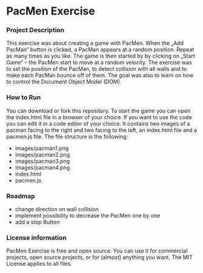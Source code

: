# PacMen Exercise

### Project Description

This exercise was about creating a game with PacMen. When the „Add PacMan“  button is clicked, a PacMan appears at a random position. Repeat as many times as you like. The game is then started by by clicking on „Start Game“ – the PacMen start to move at a random velocity. 
The exercise was to set the position of the PacMan, to detect collision with all walls and to make each PacMan bounce off of them. The goal was also to learn on how to control the Document Object Model (DOM).


### How to Run

You can download or fork this repository. To start the game you can open the index.html file in a browser of your choice. If you want to use the code you can edit it in a code editor of your choice. 
It contains two images of a pacman facing to the right and two facing to the left, an index.html file and a pacmen.js file. 
The file structure is the following: 
- images/pacman1.png
- images/pacman2.png
- images/pacman3.png
- images/pacman4.png
- index.html
- pacmen.js


### Roadmap
- change direction on wall collision
- implement possibility to decrease the PacMen one by one 
- add a stop Button

### License information

PacMen Exercise is free and open source. You can use it for commercial projects, open source projects, or for (almost) anything you want. The MIT License applies to all files.
